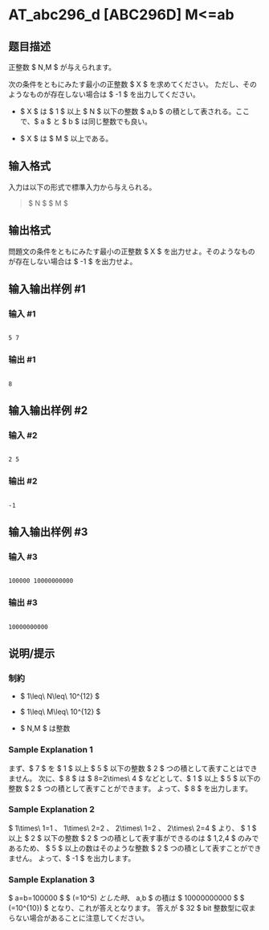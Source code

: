 # AT_abc296_d [ABC296D] M<=ab

## 题目描述

[problemUrl]: https://atcoder.jp/contests/abc296/tasks/abc296_d

正整数 $ N,M $ が与えられます。  
 次の条件をともにみたす最小の正整数 $ X $ を求めてください。 ただし、そのようなものが存在しない場合は $ -1 $ を出力してください。

- $ X $ は $ 1 $ 以上 $ N $ 以下の整数 $ a,b $ の積として表される。ここで、$ a $ と $ b $ は同じ整数でも良い。
- $ X $ は $ M $ 以上である。

## 输入格式

入力は以下の形式で標準入力から与えられる。

> $ N $ $ M $

## 输出格式

問題文の条件をともにみたす最小の正整数 $ X $ を出力せよ。そのようなものが存在しない場合は $ -1 $ を出力せよ。

## 输入输出样例 #1

### 输入 #1

```
5 7
```

### 输出 #1

```
8
```

## 输入输出样例 #2

### 输入 #2

```
2 5
```

### 输出 #2

```
-1
```

## 输入输出样例 #3

### 输入 #3

```
100000 10000000000
```

### 输出 #3

```
10000000000
```

## 说明/提示

### 制約

- $ 1\leq\ N\leq\ 10^{12} $
- $ 1\leq\ M\leq\ 10^{12} $
- $ N,M $ は整数
 
### Sample Explanation 1

まず、$ 7 $ を $ 1 $ 以上 $ 5 $ 以下の整数 $ 2 $ つの積として表すことはできません。 次に、$ 8 $ は $ 8=2\times\ 4 $ などとして、$ 1 $ 以上 $ 5 $ 以下の整数 $ 2 $ つの積として表すことができます。 よって、$ 8 $ を出力します。

### Sample Explanation 2

$ 1\times\ 1=1 $、$ 1\times\ 2=2 $、$ 2\times\ 1=2 $、$ 2\times\ 2=4 $ より、 $ 1 $ 以上 $ 2 $ 以下の整数 $ 2 $ つの積として表す事ができるのは $ 1,2,4 $ のみであるため、 $ 5 $ 以上の数はそのような整数 $ 2 $ つの積として表すことができません。 よって、$ -1 $ を出力します。

### Sample Explanation 3

$ a=b=100000 $ $ (=10^5) $とした時、$ a,b $ の積は $ 10000000000 $ $ (=10^{10}) $ となり、これが答えとなります。 答えが $ 32 $ bit 整数型に収まらない場合があることに注意してください。